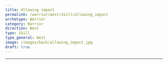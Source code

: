 ```yaml
---
title: Allowing impact
permalink: /warrior/west/skill/allowing_impact
archetype: Warrior
category: Warrior
direction: West
type: Skill
type_general: West
image: /images/back/allowing_impact.jpg
draft: true
---
```


---
